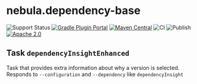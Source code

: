 nebula.dependency-base
======================

![Support Status](https://img.shields.io/badge/nebula-beta-orange.svg)
[![Gradle Plugin Portal](https://img.shields.io/maven-metadata/v/https/plugins.gradle.org/m2/com.netflix.nebula/nebula-depencency-base-plugin/maven-metadata.xml.svg?label=gradlePluginPortal)](https://plugins.gradle.org/plugin/nebula.depencency-base)
[![Maven Central](https://maven-badges.herokuapp.com/maven-central/com.netflix.nebula/nebula-depencency-base-plugin/badge.svg?style=plastic)](https://maven-badges.herokuapp.com/maven-central/com.netflix.nebula/nebula-grdepencency-baseails-plugin)
![CI](https://github.com/nebula-plugins/nebula-depencency-base-plugin/actions/workflows/ci.yml/badge.svg)
![Publish](https://github.com/nebula-plugins/nebula-depencency-base-plugin/actions/workflows/publish.yml/badge.svg)
[![Apache 2.0](https://img.shields.io/github/license/nebula-plugins/nebula-depencency-base-plugin.svg)](http://www.apache.org/licenses/LICENSE-2.0)


Task `dependencyInsightEnhanced`
--------------------------------

Task that provides extra information about why a version is selected. Responds to `--configuration` and `--dependency` like `dependencyInsight`
